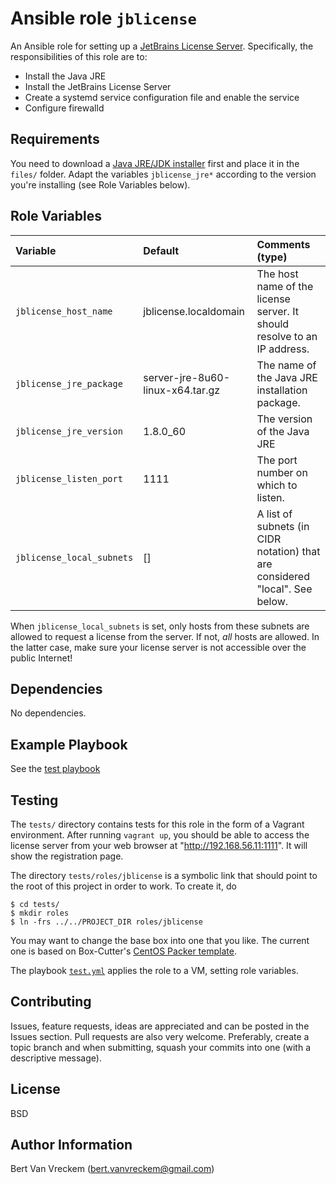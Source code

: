 # Ansible role `jblicense`

An Ansible role for setting up a [JetBrains License Server](https://www.jetbrains.com/license_server/). Specifically, the responsibilities of this role are to:

- Install the Java JRE
- Install the JetBrains License Server
- Create a systemd service configuration file and enable the service
- Configure firewalld

## Requirements

You need to download a [Java JRE/JDK installer](http://www.oracle.com/technetwork/java/javase/downloads/index.html) first and place it in the `files/` folder. Adapt the variables `jblicense_jre*` according to the version you're installing (see Role Variables below).

## Role Variables

| Variable                  | Default                          | Comments (type)                                                              |
| :---                      | :---                             | :---                                                                         |
| `jblicense_host_name`     | jblicense.localdomain            | The host name of the license server. It should resolve to an IP address.     |
| `jblicense_jre_package`   | server-jre-8u60-linux-x64.tar.gz | The name of the Java JRE installation package.                               |
| `jblicense_jre_version`   | 1.8.0_60                         | The version of the Java JRE                                                  |
| `jblicense_listen_port`   | 1111                             | The port number on which to listen.                                          |
| `jblicense_local_subnets` | []                               | A list of subnets (in CIDR notation) that are considered "local". See below. |

When `jblicense_local_subnets` is set, only hosts from these subnets are allowed to request a license from the server. If not, *all* hosts are allowed. In the latter case, make sure your license server is not accessible over the public Internet!

## Dependencies

No dependencies.

## Example Playbook

See the [test playbook](tests/test.yml)

## Testing

The `tests/` directory contains tests for this role in the form of a Vagrant environment. After running `vagrant up`, you should be able to access the license server from your web browser at "http://192.168.56.11:1111". It will show the registration page.

The directory `tests/roles/jblicense` is a symbolic link that should point to the root of this project in order to work. To create it, do

```ShellSession
$ cd tests/
$ mkdir roles
$ ln -frs ../../PROJECT_DIR roles/jblicense
```

You may want to change the base box into one that you like. The current one is based on Box-Cutter's [CentOS Packer template](https://github.com/boxcutter/centos).

The playbook [`test.yml`](tests/test.yml) applies the role to a VM, setting role variables.

## Contributing

Issues, feature requests, ideas are appreciated and can be posted in the Issues section. Pull requests are also very welcome. Preferably, create a topic branch and when submitting, squash your commits into one (with a descriptive message).

## License

BSD

## Author Information

Bert Van Vreckem (bert.vanvreckem@gmail.com)

